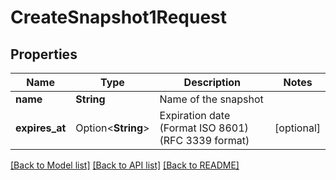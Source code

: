 # CreateSnapshot1Request

## Properties

Name | Type | Description | Notes
------------ | ------------- | ------------- | -------------
**name** | **String** | Name of the snapshot | 
**expires_at** | Option<**String**> | Expiration date (Format ISO 8601) (RFC 3339 format) | [optional]

[[Back to Model list]](../README.md#documentation-for-models) [[Back to API list]](../README.md#documentation-for-api-endpoints) [[Back to README]](../README.md)


